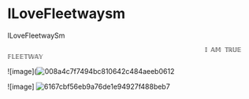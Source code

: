 # ILoveFleetwaysm
ILoveFleetwaySm

                                                            𝕀 𝔸𝕄 𝕋ℝ𝕌𝔼 𝔽𝕃𝔼𝔼𝕋𝕎𝔸𝕐
![image](![008a4c7f7494bc810642c484aeeb0612](https://github.com/user-attachments/assets/b62364f3-1f25-4776-9ab5-87a809f89450)
                                                        
![image] ![6167cbf56eb9a76de1e94927f488beb7](https://github.com/user-attachments/assets/5a679eec-0386-418f-adaa-d9e084ccf0f7)
